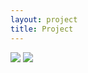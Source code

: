 ```yaml
---
layout: project
title: Project
---
```

![](https://github-readme-stats.vercel.app/api?username=NuyoaH-L&show_icons=true&theme=tokyonight)
![](https://camo.githubusercontent.com/7aa16765c7c1b8cd5ca16c0c065ed64536166883966364d3e4f8df0906e72f53/68747470733a2f2f6769746875622d726561646d652d73746174732e76657263656c2e6170702f6170693f757365726e616d653d4e75796f61482d4c2673686f775f69636f6e733d74727565267468656d653d746f6b796f6e69676874)
